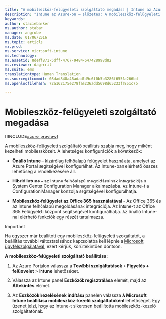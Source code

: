 ```yaml
---
title: "A mobileszköz-felügyeleti szolgáltató megadása | Intune az Azure-on – előzetes | Microsoft Docs"
description: "Intune az Azure-on – előzetes: A mobileszköz-felügyeleti szolgáltató megadása az Intune-ban. "
keywords: 
author: staciebarker
ms.author: stabar
manager: angrobe
ms.date: 01/06/2016
ms.topic: article
ms.prod: 
ms.service: microsoft-intune
ms.technology: 
ms.assetid: 8deff871-5dff-4767-9484-647428998d82
ms.reviewer: dagerrit
ms.suite: ems
translationtype: Human Translation
ms.sourcegitcommit: 08dad848a48adad7d9c6f0b5b3286f6550a266bd
ms.openlocfilehash: 72a162175e278faa236add5698d65233fa851c7b

---
```


# <a name="set-the-mobile-device-management-authority"></a>Mobileszköz-felügyeleti szolgáltató megadása 

[!INCLUDE[azure_preview](../includes/azure_preview.md)]

A mobileszköz-felügyeleti szolgáltató beállítás szabja meg, hogy miként kezelheti mobileszközeit. A lehetséges konfigurációk a következők:

- **Önálló Intune** – kizárólag felhőalapú felügyelet használata, amelyet az Azure Portal segítségével konfigurálhat. Az Intune-ban elérhető összes lehetőség a rendelkezésére áll.

- **Hibrid Intune** – az Intune felhőalapú megoldásainak integrációja a System Center Configuration Manager alkalmazásba. Az Intune-t a Configuration Manager konzolja segítségével konfigurálhatja.

- **Mobileszköz-felügyelet az Office 365 használatával** – Az Office 365 és az Intune felhőalapú megoldásának integrációja. Az Intune-t az Office 365 Felügyeleti központ segítségével konfigurálhatja. Az önálló Intune-nal elérhető funkciók egy részét tartalmazza.

>[!IMPORTANT]
>Ha egyszer már beállított egy mobileszköz-felügyeleti szolgáltatót, a beállítás további változtatásához kapcsolatba kell lépnie a [Microsoft ügyfélszolgálatával](https://docs.microsoft.com/intune/troubleshoot/how-to-get-support-for-microsoft-intune), ezért kérjük, körültekintően döntsön.

**A mobileszköz-felügyeleti szolgáltató beállítása:**

1. Az Azure Portalon válassza a **További szolgáltatások** > **Figyelés + felügyelet** > **Intune** lehetőséget.

2. Válassza az Intune panel **Eszközök regisztrálása** elemét, majd az **Áttekintés** elemet.

3. Az **Eszközök kezelésének indítása** panelen válassza **A Microsoft Intune beállítása mobileszköz-kezelő szolgáltatóként** lehetőséget. Egy üzenet jelzi, hogy az Intune-t sikeresen beállította mobileszköz-kezelő szolgáltatónak.



<!--HONumber=Feb17_HO3-->


